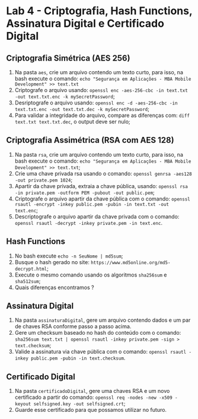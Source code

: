 # Lab 4 - Criptografia, Hash Functions, Assinatura Digital e Certificado Digital


## Criptografia Simétrica (AES 256)
1. Na pasta `aes`, crie um arquivo contendo um texto curto, para isso, na bash execute o comando: `echo "Segurança em Aplicações - MBA Mobile Development" >> text.txt`
2. Criptografe o arquivo usando: `openssl enc -aes-256-cbc -in text.txt -out text.txt.enc -k mySecretPassword`;
3. Desriptografe o arquivo usando: `openssl enc -d -aes-256-cbc -in text.txt.enc -out text.txt.dec -k mySecretPassword`;
4. Para validar a integridade do arquivo, compare as diferenças com: `diff text.txt text.txt.dec`, o output deve ser nulo;

## Criptografia Assimétrica (RSA com AES 128)

1. Na pasta `rsa`, crie um arquivo contendo um texto curto, para isso, na bash execute o comando: `echo "Segurança em Aplicações - MBA Mobile Development" >> text.txt`;
2. Crie uma chave privada rsa usando o comando: `openssl genrsa -aes128 -out private.pem 1024`;
3. Apartir da chave privada, extraia a chave pública, usando: `openssl rsa -in private.pem -outform PEM -pubout -out public.pem`;
4. Criptografe o arquivo apartir da chave pública com o comando: `openssl rsautl -encrypt -inkey public.pem -pubin -in text.txt -out text.enc`;
5. Descriptografe o arquivo apartir da chave privada com o comando: `openssl rsautl -decrypt -inkey private.pem -in text.enc`.

## Hash Functions

1. No bash execute `echo -n SeuNome | md5sum`;
2. Busque o hash gerado no site: `https://www.md5online.org/md5-decrypt.html`;
3. Execute o mesmo comando usando os algoritmos `sha256sum` e `sha512sum`;
4. Quais diferenças encontramos ?

## Assinatura Digital

1. Na pasta `assinaturaDigital`, gere um arquivo contendo dados e um par de chaves RSA conforme passo a passo acima.
2. Gere um checksum baseado no hash do conteúdo com o comando: `sha256sum text.txt | openssl rsautl -inkey private.pem -sign > text.checksum`;
3. Valide a assinatura via chave pública com o comando: `openssl rsautl -inkey public.pem -pubin -in text.checksum`.


## Certificado Digital

1. Na pasta `certificadoDigital`, gere uma chaves RSA e um novo certificado a partir do comando: `openssl req -nodes -new -x509 -keyout selfsigned.key -out selfsigned.crt`;
2. Guarde esse certificado para que possamos utilizar no futuro.
